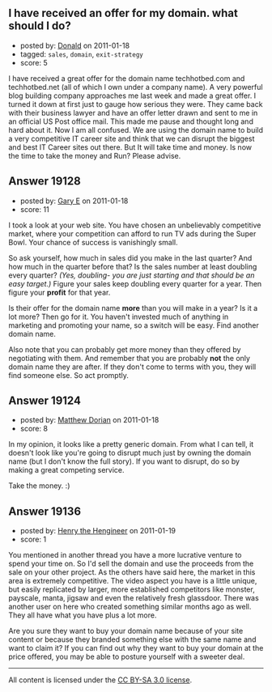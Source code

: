 ## I have received an offer for my domain. what should I do?

- posted by: [Donald](https://stackexchange.com/users/-1/5372-donald) on 2011-01-18
- tagged: `sales`, `domain`, `exit-strategy`
- score: 5

I have received a great offer for the domain name techhotbed.com and techhotbed.net (all of which I own under a company name). A very powerful blog building company approaches me last week and made a great offer. I turned it down at first just to gauge how serious they were. They came back with their business lawyer and have an offer letter drawn and sent to me in an official US Post office mail. This made me pause and thought long and hard about it. Now I am all confused. We are using the domain name to build a very competitive IT career site and think that we can disrupt the biggest and best IT Career sites out there. But It will take time and money. Is now the time to take the money and Run? Please advise.



## Answer 19128

- posted by: [Gary E](https://stackexchange.com/users/-1/2587-gary-e) on 2011-01-18
- score: 11

I took a look at your web site. You have chosen an unbelievably competitive market, where your competition can afford to run TV ads during the Super Bowl. Your chance of success is vanishingly small.

So ask yourself, how much in sales did you make in the last quarter? And how much in the quarter before that? Is the sales number at least doubling every quarter? *(Yes, doubling- you are just starting and that should be an easy target.)*  Figure your sales keep doubling every quarter for a year. Then figure your **profit** for that year. 

Is their offer for the domain name **more** than you will make in a year? Is it a lot more? Then go for it. You haven't invested much of anything in marketing and promoting your name, so a switch will be easy. Find another domain name.

Also note that you can probably get more money than they offered by negotiating with them. And remember that you are probably **not** the only domain name they are after. If they don't come to terms with you, they will find someone else. So act promptly.


## Answer 19124

- posted by: [Matthew Dorian](https://stackexchange.com/users/-1/5382-matthew-dorian) on 2011-01-18
- score: 8

In my opinion, it looks like a pretty generic domain.  From what I can tell, it doesn't look like you're going to disrupt much just by owning the domain name (but I don't know the full story).  If you want to disrupt, do so by making a great competing service.

Take the money.  :)


## Answer 19136

- posted by: [Henry the Hengineer](https://stackexchange.com/users/-1/1692-henry-the-hengineer) on 2011-01-19
- score: 1

You mentioned in another thread you have a more lucrative venture to spend your time on. So I'd sell the domain and use the proceeds from the sale on your other project. As the others have said here, the market in this area is extremely competitive. The video aspect you have is a little unique, but easily replicated by larger, more established competitors like monster, payscale, manta, jigsaw and even the relatively fresh glassdoor. There was another user on here who created something similar months ago as well. They all have what you have plus a lot more.

Are you sure they want to buy your domain name because of your site content or because they branded something else with the same name and want to claim it? If you can find out why they want to buy your domain at the price offered, you may be able to posture yourself with a sweeter deal.



---

All content is licensed under the [CC BY-SA 3.0 license](https://creativecommons.org/licenses/by-sa/3.0/).
